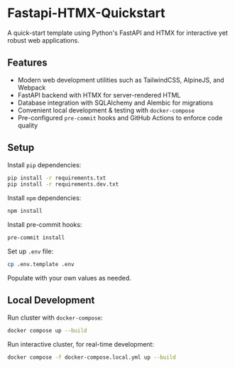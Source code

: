 # Fastapi-HTMX-Quickstart

A quick-start template using Python's FastAPI and HTMX for interactive yet robust web applications.

## Features

* Modern web development utilities such as TailwindCSS, AlpineJS, and Webpack
* FastAPI backend with HTMX for server-rendered HTML
* Database integration with SQLAlchemy and Alembic for migrations
* Convenient local development & testing with `docker-compose`
* Pre-configured `pre-commit` hooks and GitHub Actions to enforce code quality

## Setup

Install `pip` dependencies:

```bash
pip install -r requirements.txt
pip install -r requirements.dev.txt
```

Install `npm` dependencies:

```bash
npm install
```

Install pre-commit hooks:

```bash
pre-commit install
```

Set up `.env` file:

```bash
cp .env.template .env
```

Populate with your own values as needed.

## Local Development

Run cluster with `docker-compose`:

```bash
docker compose up --build
```

Run interactive cluster, for real-time development:

```bash
docker compose -f docker-compose.local.yml up --build
```
